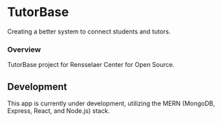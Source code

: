 # TutorBase
Creating a better system to connect students and tutors.

### Overview
TutorBase project for Rensselaer Center for Open Source.

## Development
This app is currently under development, utilizing the MERN (MongoDB, Express, React, and Node.js) stack.
